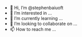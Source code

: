 - 👋 Hi, I’m @stephenbaiuoft
- 👀 I’m interested in ...
- 🌱 I’m currently learning ...
- 💞️ I’m looking to collaborate on ...
- 📫 How to reach me ...

<!---
stephenbaiuoft/stephenbaiuoft is a ✨ special ✨ repository because its `README.md` (this file) appears on your GitHub profile.
You can click the Preview link to take a look at your changes.
--->
